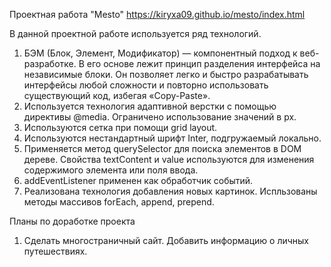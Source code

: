 Проектная работа "Mesto"
https://kiryxa09.github.io/mesto/index.html

В данной проектной работе используется ряд технологий. 
1. БЭМ (Блок, Элемент, Модификатор) — компонентный подход к веб-разработке. В его основе лежит принцип разделения интерфейса на независимые блоки. Он позволяет легко и быстро разрабатывать интерфейсы любой сложности и повторно использовать существующий код, избегая «Copy-Paste».
2. Используется технология адаптивной верстки с помощью директивы @media. Ограничено использование значений в px.
3. Используются сетка при помощи grid layout.
4. Используются нестандартный шрифт Inter, подгружаемый локально.
5. Применяется метод querySelector для поиска элементов в DOM дереве. Свойства textContent и value используются для изменения содержимого элемента или поля ввода.
6. addEventListener применен как обработчик событий.
7. Реализована технология добавления новых картинок. Испльзованы методы массивов forEach, append, prepend.

Планы по доработке проекта
1. Сделать многостраничный сайт. Добавить информацию о личных путешествиях.
